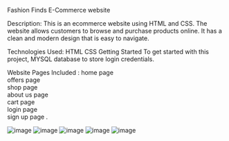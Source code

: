 Fashion Finds E-Commerce website

Description: This is an ecommerce website using HTML and CSS. The website allows customers to browse and purchase products online. It has a clean and modern design that is easy to navigate.

Technologies Used: HTML CSS Getting Started To get started with this project, MYSQL database to store login credentials.

Website Pages Included :
home page <br>
offers page <br>
shop page <br>
about us page <br>
cart page <br>
login page <br>
sign up page .


![image](https://github.com/ShreyashNaik30/FashionFinds/assets/140256129/ae4a2266-c64b-41d4-b24f-9c5e1bbcdea3)
![image](https://github.com/ShreyashNaik30/FashionFinds/assets/140256129/38b24f12-4c65-4d56-923c-bfd9372f6785)
![image](https://github.com/ShreyashNaik30/FashionFinds/assets/140256129/15f88b57-cef3-4d0c-aad8-eb5c071fea0f)
![image](https://github.com/ShreyashNaik30/FashionFinds/assets/140256129/ec28f3c8-9ca4-435a-b51c-5624997dccaf)
![image](https://github.com/ShreyashNaik30/FashionFinds/assets/140256129/229e6cfb-b790-4bcc-9fb1-1d46cb46d7bb)

